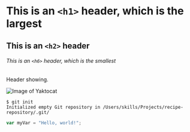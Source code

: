 # This is an `<h1>` header, which is the largest

## This is an `<h2>` header

###### This is an `<h6>` header, which is the smallest

Header showing.

![Image of Yaktocat](https://octodex.github.com/images/yaktocat.png)

```
$ git init
Initialized empty Git repository in /Users/skills/Projects/recipe-repository/.git/
```

``` javascript
var myVar = "Hello, world!";
```
